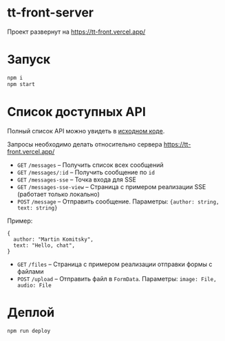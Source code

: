 # tt-front-server

Проект развернут на https://tt-front.vercel.app/

# Запуск

```bash
npm i
npm start
```

# Список доступных API

Полный список API можно увидеть в [исходном коде](/server.js).

Запросы необходимо делать относительно сервера https://tt-front.vercel.app/

* `GET` `/messages` – Получить список всех сообщений
* `GET` `/messages/:id` – Получить сообщение по `id`
* `GET` `/messages-sse` – Точка входа для SSE
* `GET` `/messages-sse-view` – Страница с примером реализации SSE (работает только локально)
* `POST` `/message` – Отправить сообщение. Параметры: `{author: string, text: string}`

Пример:
```
{
  author: "Martin Komitsky",
  text: "Hello, chat",
}
```
* `GET` `/files` – Страница с примером реализации отправки формы с файлами
* `POST` `/upload` – Отправить файл в `FormData`. Параметры: `image: File, audio: File`

# Деплой

```bash
npm run deploy
```
